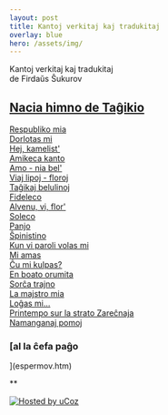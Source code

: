 ```yaml
---
layout: post
title: Kantoj verkitaj kaj tradukitaj  
overlay: blue
hero: /assets/img/
---
```


Kantoj verkitaj kaj tradukitaj  
de Firdaŭs Ŝukurov

## [Nacia himno de Taĝikio](miajkantoj.htm#naciahimno)  
[Respubliko mia](miajkantoj.htm#respublikomia)  
[Dorlotas mi](miajkantoj.htm#dorlotas)  
[Hej, kamelist'](miajkantoj.htm#kamelist)  
[Amikeca kanto](miajkantoj.htm#pamirmontar)  
[Amo - nia bel'](miajkantoj.htm#amoniabel)  
[Viaj lipoj - floroj](miajkantoj.htm#viajlipoj)  
[Taĝikaj belulinoj](miajkantoj.htm#tagxbelulinoj)  
[Fideleco](miajkantoj.htm#fideleco)  
[Alvenu, vi, flor'](miajkantoj.htm#alvenu)  
[Soleco](miajkantoj.htm#soleco)  
[Panjo](miajkantoj.htm#panjo)  
[Ŝpinistino](miajkantoj.htm#spinistin)  
[Kun vi paroli volas mi](miajkantoj.htm#kunviparoli)  
[Mi amas](miajkantoj.htm#miamas)  
[Ĉu mi kulpas?](miajkantoj.htm#cxumikulpas)  
[En boato orumita](miajkantoj.htm#enboato)  
[Sorĉa trajno](miajkantoj.htm#sorcxatrajno)  
[La majstro mia](miajkantoj.htm#majstromia)  
[Loĝas mi...](miajkantoj.htm#logxasmi)  
[Printempo sur la strato Zareĉnaja](miajkantoj.htm#vesnanazarecxnoj)  
[Namanganaj pomoj](miajkantoj.htm#namangan)  

### [al la ĉefa paĝo  
](espermov.htm)

**

<div data-align="center">

[![Hosted by uCoz](https://s210.ucoz.net/img/cp/5.gif
"Hosted by uCoz")](https://www.ucoz.ru/ "Создать сайт бесплатно")  

</div>
